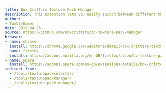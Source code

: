 ```yaml
---
title: Box Critters Texture Pack Manager
description: This extention lets you easily switch between different themes, add new themes and create new themes.
author:
- TumbleGamer
date: 2019-04-25
source: https://github.com/boxcritters/bc-texture-pack-manager
browser:
- name: chrome
  install: https://chrome.google.com/webstore/detail/box-critters-texture-pack/okfakaikglajegjgjnaamcigadmfccmg?hl=en-GB&gl=GB
- name: firefox
  install: https://addons.mozilla.org/en-GB/firefox/addon/bc-texture-pack-manager/
- name: opera
  install: https://addons.opera.com/en-gb/extensions/details/box-critters-texture-pack-manager/
redirect_from:
  - /tools/texturepackselector/
  - /tools/texturepackmanager/
  - /tools/texture-pack-manager/
---
```

